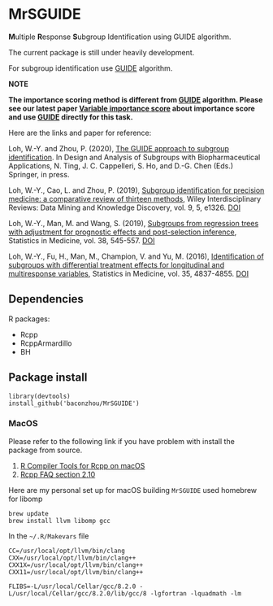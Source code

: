 # MrSGUIDE

**M**ultiple **R**esponse **S**ubgroup Identification using GUIDE algorithm.

The current package is still under heavily development.

For subgroup identification use [GUIDE](http://pages.stat.wisc.edu/~loh/guide.html) algorithm.

**NOTE**

**The importance scoring method is different from [GUIDE](http://pages.stat.wisc.edu/~loh/guide.html) algorithm. Please see our latest paper [Variable importance score](https://arxiv.org/abs/2102.07765) about importance score and use [GUIDE](http://pages.stat.wisc.edu/~loh/guide.html) directly for this task.**

Here are the links and paper for reference:

Loh, W.-Y. and Zhou, P. (2020), [The GUIDE approach to subgroup identification](http://www.stat.wisc.edu/~loh/treeprogs/guide/LZ20.pdf). In Design and Analysis of Subgroups with Biopharmaceutical Applications, N. Ting, J. C. Cappelleri, S. Ho, and D.-G. Chen (Eds.) Springer, in press.

Loh, W.-Y., Cao, L. and Zhou, P. (2019), [Subgroup identification for precision medicine: a comparative review of thirteen methods](http://www.stat.wisc.edu/~loh/treeprogs/guide/wires19.pdf), Wiley Interdisciplinary Reviews: Data Mining and Knowledge Discovery, vol. 9, 5, e1326. [DOI](http://dx.doi.org/10.1002/widm.1326)

Loh, W.-Y., Man, M. and Wang, S. (2019), [Subgroups from regression trees with adjustment for prognostic effects and post-selection inference](http://pages.stat.wisc.edu/~loh/treeprogs/guide/sm19.pdf), Statistics in Medicine, vol. 38, 545-557. [DOI](https://onlinelibrary.wiley.com/doi/10.1002/sim.7677)

Loh, W.-Y., Fu, H., Man, M., Champion, V. and Yu, M. (2016), [Identification of subgroups with differential treatment effects for longitudinal and multiresponse variables](http://www.stat.wisc.edu/~loh/treeprogs/guide/LFMCY16.pdf), Statistics in Medicine, vol. 35, 4837-4855. [DOI](https://onlinelibrary.wiley.com/doi/full/10.1002/sim.7020)

## Dependencies

R packages:

- Rcpp
- RcppArmardillo
- BH

## Package install

```
library(devtools)
install_github('baconzhou/MrSGUIDE')
```

### MacOS

Please refer to the following link if you have problem with install the package from source.

1. [R Compiler Tools for Rcpp on macOS](https://thecoatlessprofessor.com/programming/r-compiler-tools-for-rcpp-on-macos/) 
2. [Rcpp FAQ section 2.10](https://CRAN.R-project.org/package=Rcpp)

Here are my personal set up for macOS building `MrSGUIDE` used homebrew for libomp

```
brew update
brew install llvm libomp gcc
```

In the `~/.R/Makevars` file

```
CC=/usr/local/opt/llvm/bin/clang
CXX=/usr/local/opt/llvm/bin/clang++
CXX1X=/usr/local/opt/llvm/bin/clang++
CXX11=/usr/local/opt/llvm/bin/clang++

FLIBS=-L/usr/local/Cellar/gcc/8.2.0 -L/usr/local/Cellar/gcc/8.2.0/lib/gcc/8 -lgfortran -lquadmath -lm
```
